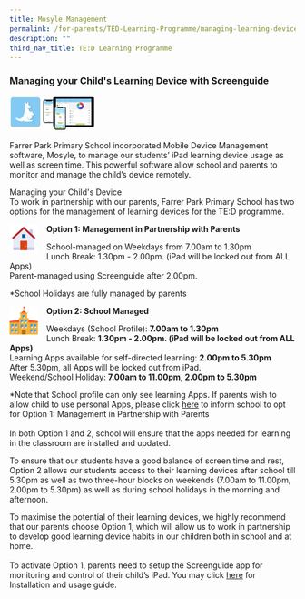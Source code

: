 ```yaml
---
title: Mosyle Management
permalink: /for-parents/TED-Learning-Programme/managing-learning-device/
description: ""
third_nav_title: TE:D Learning Programme
---
```

### Managing your Child's Learning Device with Screenguide

<img src="/images/ict7.png" style="width:30%">

Farrer Park Primary School incorporated Mobile Device Management software, Mosyle, to manage our students’ iPad learning device usage as well as screen time. This powerful software allow school and parents to monitor and manage the child’s device remotely.  

Managing your Child's Device  
To work in partnership with our parents, Farrer Park Primary School has two options for the management of learning devices for the TE:D programme.

<img src="/images/ict8.png" style="width:50px;height:50px;margin-right:15px;" align = "left"> **Option 1: Management in Partnership with Parents**

School-managed on Weekdays from 7.00am to 1.30pm<br/>
Lunch Break: 1.30pm - 2.00pm. (iPad will be locked out from ALL Apps)<br/>
Parent-managed using Screenguide after 2.00pm.  
  
\*School Holidays are fully managed by parents

<img src="/images/ict9.png" style="width:50px;height:50px;margin-right:15px;" align = "left"> **Option 2: School Managed**

Weekdays (School Profile): <b>7.00am to 1.30pm  <br/></b>
Lunch Break: <b>1.30pm - 2.00pm. (iPad will be locked out from ALL Apps)<br/></b>
Learning Apps available for self-directed learning: <b>2.00pm to 5.30pm <br/></b>
After 5.30pm, all Apps will be locked out from iPad.<br/>
Weekend/School Holiday: <b>7.00am to 11.00pm, 2.00pm to 5.30pm</b>

 *Note that School profile can only see learning Apps. If parents wish to allow child to use personal Apps, please click <a href="https://form.gov.sg/63bf4675994d6d00122c4bf2" target="_blank">here</a> to inform school to opt for Option 1: Management in Partnership with Parents 
 <br/><br/>
In both Option 1 and 2, school will ensure that the apps needed for learning in the classroom are installed and updated.<br/>

To ensure that our students have a good balance of screen time and rest, Option 2 allows our students access to their learning devices after school till 5.30pm as well as two three-hour blocks on weekends (7.00am to 11.00pm,  2.00pm to 5.30pm) as well as during school holidays in the morning and afternoon.
  
To maximise the potential of their learning devices, we highly recommend that our parents choose Option 1, which will allow us to work in partnership to develop good learning device habits in our children both in school and at home.<br/><br/>
To activate Option 1, parents need to setup the Screenguide app for monitoring and control of their child’s iPad. You may click <a href="https://www.farrerparkpri.moe.edu.sg/ict/Manage-your-Childs-Device/installing-and-using-screenguide/" target="_blank">here</a> for Installation and usage guide.